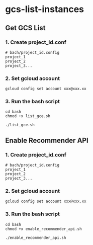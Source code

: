 # gcs-list-instances

## Get GCS List
### 1. Create project_id.conf
```
# bach/project_id.config
project_1
project_2
project_3...
```

### 2. Set gcloud account
```
gcloud config set account xxx@xxx.xx
```

### 3. Run the bash script
```
cd bash
chmod +x list_gce.sh

./list_gce.sh
```

## Enable Recommender API
### 1. Create project_id.conf
```
# bach/project_id.config
project_1
project_2
project_3...
```

### 2. Set gcloud account
```
gcloud config set account xxx@xxx.xx
```

### 3. Run the bash script
```
cd bash
chmod +x enable_recommender_api.sh

./enable_recommender_api.sh
```